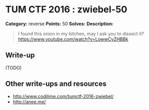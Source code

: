 # TUM CTF 2016 : zwiebel-50

**Category:** reverse
**Points:** 50
**Solves:**
**Description:**

> I found this onion in my kitchen, may I ask you to dissect it?
https://www.youtube.com/watch?v=LowwCyZHBBk

## Write-up

(TODO)

## Other write-ups and resources

* http://www.codilime.com/tumctf-2016-zwiebel/
* http://anee.me/
